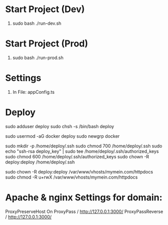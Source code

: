 # Start Project (Dev)
1) sudo bash ./run-dev.sh

# Start Project (Prod)
1) sudo bash ./run-prod.sh

# Settings
1) In File: appConfig.ts

# Deploy
sudo adduser deploy
sudo chsh -s /bin/bash deploy

sudo usermod -aG docker deploy
sudo newgrp docker

sudo mkdir -p /home/deploy/.ssh
sudo chmod 700 /home/deploy/.ssh
sudo echo "ssh-rsa deploy_key" | sudo tee /home/deploy/.ssh/authorized_keys
sudo chmod 600 /home/deploy/.ssh/authorized_keys
sudo chown -R deploy:deploy /home/deploy/.ssh

sudo chown -R deploy:deploy /var/www/vhosts/mymein.com/httpdocs
sudo chmod -R u+rwX /var/www/vhosts/mymein.com/httpdocs

# Apache & nginx Settings for domain:
ProxyPreserveHost On
ProxyPass / http://127.0.0.1:3000/
ProxyPassReverse / http://127.0.0.1:3000/